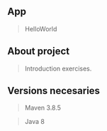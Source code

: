 ## App
 > HelloWorld

## About project
> Introduction exercises. 

##  Versions necesaries
> Maven 3.8.5
 
> Java 8
